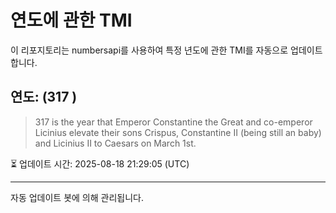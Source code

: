 
# 연도에 관한 TMI

이 리포지토리는 numbersapi를 사용하여 특정 년도에 관한 TMI를 자동으로 업데이트합니다.

## 연도: (317 )
> 317 is the year that Emperor Constantine the Great and co-emperor Licinius elevate their sons Crispus, Constantine II (being still an baby) and Licinius II to Caesars on March 1st.

⏳ 업데이트 시간: 2025-08-18 21:29:05 (UTC)

---
자동 업데이트 봇에 의해 관리됩니다.
